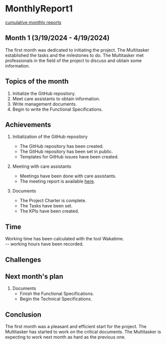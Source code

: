 # MonthlyReport1 

[cumulative monthly reports](monthlyReportCumulative.md)

## Month 1 (3/19/2024 - 4/19/2024)

The first month was dedicated to initiating the project. The Multitasker established the tasks and the milestones to do. <!--The Functional Specification has been started.--> The Multitasker met professionals in the field of the project to discuss and obtain some information.

## Topics of the month

1. Initialize the GitHub repository.
2. Meet care assistants to obtain information.
3. Write management documents.
4. Begin to write the Functional Specifications.

## Achievements

1. Initialization of the GitHub repository
    - The GitHub repository has been created.
    - The GitHub repository has been set in public.
    - Templates for GitHub issues have been created.
  
2. Meeting with care assistants
    - Meetings have been done with care assistants.
    - The meeting report is available [here](../../Communication/MeetingReports/meetingReportCA.md).

3. Documents
    - The Project Charter is complete.
    - The Tasks have been set.
    - The KPIs have been created.
    <!-- - The Functional Specifications document has been started. -->

## Time

Working time has been calculated with the tool Wakatime.<br>
-- working hours have been recorded.

## Challenges

<!-- TO-DO -->

## Next month's plan

1. Documents
    - Finish the Functional Specifications.
    - Begin the Technical Specifications.

## Conclusion

The first month was a pleasant and efficient start for the project. The Multitasker has started to work on the critical documents. The Multitasker is expecting to work next month as hard as the previous one.
